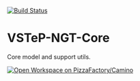 [![Build Status](https://dev.azure.com/opentestmodeling/VSTeP-NGT-Core/_apis/build/status/opentestmodeling.VSTeP-NGT-Core?branchName=master)](https://dev.azure.com/opentestmodeling/VSTeP-NGT-Core/_build/latest?definitionId=1&branchName=master)

# VSTeP-NGT-Core
Core model and support utils.

[![Open Workspace on PizzaFactory/Camino](https://camino.pizzafactory.jp/with-camino.png)](https://che-banco.camino.pizzafactory.jp/f?url=https://raw.githubusercontent.com/opentestmodeling/VSTeP-NGT-Core/master/devfile.yaml)
